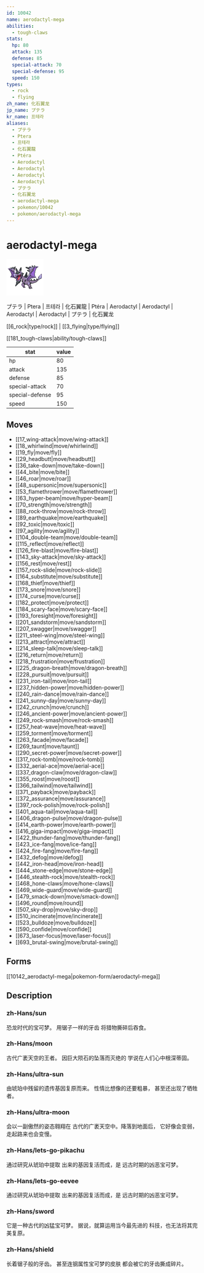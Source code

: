 ```yaml
---
id: 10042
name: aerodactyl-mega
abilities:
  - tough-claws
stats:
  hp: 80
  attack: 135
  defense: 85
  special-attack: 70
  special-defense: 95
  speed: 150
types:
  - rock
  - flying
zh_name: 化石翼龙
jp_name: プテラ
kr_name: 프테라
aliases:
  - プテラ
  - Ptera
  - 프테라
  - 化石翼龍
  - Ptéra
  - Aerodactyl
  - Aerodactyl
  - Aerodactyl
  - Aerodactyl
  - プテラ
  - 化石翼龙
  - aerodactyl-mega
  - pokemon/10042
  - pokemon/aerodactyl-mega
---
```

# aerodactyl-mega

![](https://raw.githubusercontent.com/PokeAPI/sprites/master/sprites/pokemon/10042.png)

プテラ | Ptera | 프테라 | 化石翼龍 | Ptéra | Aerodactyl | Aerodactyl | Aerodactyl | Aerodactyl | プテラ | 化石翼龙

[[6_rock|type/rock]] | [[3_flying|type/flying]]

[[181_tough-claws|ability/tough-claws]]

|stat|value|
|---|---|
|hp|80|
|attack|135|
|defense|85|
|special-attack|70|
|special-defense|95|
|speed|150|


## Moves

- [[17_wing-attack|move/wing-attack]]
- [[18_whirlwind|move/whirlwind]]
- [[19_fly|move/fly]]
- [[29_headbutt|move/headbutt]]
- [[36_take-down|move/take-down]]
- [[44_bite|move/bite]]
- [[46_roar|move/roar]]
- [[48_supersonic|move/supersonic]]
- [[53_flamethrower|move/flamethrower]]
- [[63_hyper-beam|move/hyper-beam]]
- [[70_strength|move/strength]]
- [[88_rock-throw|move/rock-throw]]
- [[89_earthquake|move/earthquake]]
- [[92_toxic|move/toxic]]
- [[97_agility|move/agility]]
- [[104_double-team|move/double-team]]
- [[115_reflect|move/reflect]]
- [[126_fire-blast|move/fire-blast]]
- [[143_sky-attack|move/sky-attack]]
- [[156_rest|move/rest]]
- [[157_rock-slide|move/rock-slide]]
- [[164_substitute|move/substitute]]
- [[168_thief|move/thief]]
- [[173_snore|move/snore]]
- [[174_curse|move/curse]]
- [[182_protect|move/protect]]
- [[184_scary-face|move/scary-face]]
- [[193_foresight|move/foresight]]
- [[201_sandstorm|move/sandstorm]]
- [[207_swagger|move/swagger]]
- [[211_steel-wing|move/steel-wing]]
- [[213_attract|move/attract]]
- [[214_sleep-talk|move/sleep-talk]]
- [[216_return|move/return]]
- [[218_frustration|move/frustration]]
- [[225_dragon-breath|move/dragon-breath]]
- [[228_pursuit|move/pursuit]]
- [[231_iron-tail|move/iron-tail]]
- [[237_hidden-power|move/hidden-power]]
- [[240_rain-dance|move/rain-dance]]
- [[241_sunny-day|move/sunny-day]]
- [[242_crunch|move/crunch]]
- [[246_ancient-power|move/ancient-power]]
- [[249_rock-smash|move/rock-smash]]
- [[257_heat-wave|move/heat-wave]]
- [[259_torment|move/torment]]
- [[263_facade|move/facade]]
- [[269_taunt|move/taunt]]
- [[290_secret-power|move/secret-power]]
- [[317_rock-tomb|move/rock-tomb]]
- [[332_aerial-ace|move/aerial-ace]]
- [[337_dragon-claw|move/dragon-claw]]
- [[355_roost|move/roost]]
- [[366_tailwind|move/tailwind]]
- [[371_payback|move/payback]]
- [[372_assurance|move/assurance]]
- [[397_rock-polish|move/rock-polish]]
- [[401_aqua-tail|move/aqua-tail]]
- [[406_dragon-pulse|move/dragon-pulse]]
- [[414_earth-power|move/earth-power]]
- [[416_giga-impact|move/giga-impact]]
- [[422_thunder-fang|move/thunder-fang]]
- [[423_ice-fang|move/ice-fang]]
- [[424_fire-fang|move/fire-fang]]
- [[432_defog|move/defog]]
- [[442_iron-head|move/iron-head]]
- [[444_stone-edge|move/stone-edge]]
- [[446_stealth-rock|move/stealth-rock]]
- [[468_hone-claws|move/hone-claws]]
- [[469_wide-guard|move/wide-guard]]
- [[479_smack-down|move/smack-down]]
- [[496_round|move/round]]
- [[507_sky-drop|move/sky-drop]]
- [[510_incinerate|move/incinerate]]
- [[523_bulldoze|move/bulldoze]]
- [[590_confide|move/confide]]
- [[673_laser-focus|move/laser-focus]]
- [[693_brutal-swing|move/brutal-swing]]

## Forms



[[10142_aerodactyl-mega|pokemon-form/aerodactyl-mega]]

## Description

### zh-Hans/sun

恐龙时代的宝可梦。
用锯子一样的牙齿
将猎物撕碎后吞食。

### zh-Hans/moon

古代广袤天空的王者。
因巨大陨石的坠落而灭绝的
学说在人们心中根深蒂固。

### zh-Hans/ultra-sun

由琥珀中残留的遗传基因复原而来。
性情比想像的还要粗暴，
甚至还出现了牺牲者。

### zh-Hans/ultra-moon

会以一副傲然的姿态翱翔在
古代的广袤天空中。降落到地面后，
它好像会变弱，走起路来也会变慢。

### zh-Hans/lets-go-pikachu

通过研究从琥珀中提取
出来的基因复活而成，是
远古时期的凶恶宝可梦。

### zh-Hans/lets-go-eevee

通过研究从琥珀中提取
出来的基因复活而成，是
远古时期的凶恶宝可梦。

### zh-Hans/sword

它是一种古代的凶猛宝可梦。
据说，就算运用当今最先进的
科技，也无法将其完美复原。

### zh-Hans/shield

长着锯子般的牙齿。
甚至连钢属性宝可梦的皮肤
都会被它的牙齿撕成碎片。

